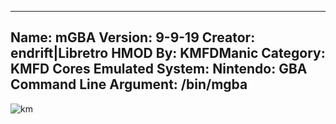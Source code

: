 -----------------------
Name: mGBA
Version: 9-9-19
Creator: endrift|Libretro
HMOD By: KMFDManic
Category: KMFD Cores
Emulated System: Nintendo: GBA
Command Line Argument: /bin/mgba
-----------------------
![km](https://i.imgur.com/C810JKk.png)
 
